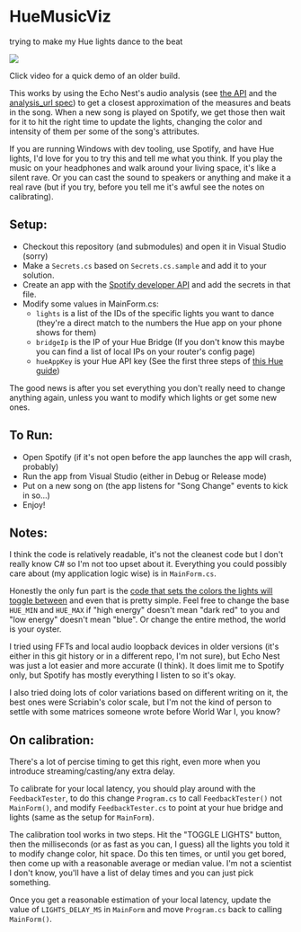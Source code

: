 # HueMusicViz
trying to make my Hue lights dance to the beat

[![](https://scontent-atl3-1.cdninstagram.com/t51.2885-15/e15/11374102_641545675981910_523380368_n.jpg?ig_cache_key=MTA0NTMyMDQ1NjEwODI0MDI3OQ%3D%3D.2)](https://www.instagram.com/p/6BuWqex-2X/)

Click video for a quick demo of an older build.

This works by using the Echo Nest's audio analysis (see [the API](https://developer.spotify.com/web-api/get-several-audio-features/) and the [analysis_url spec](http://developer.echonest.com/docs/v4/_static/AnalyzeDocumentation.pdf)) to get a closest approximation of the measures and beats in the song. When a new song is played on Spotify, we get those then wait for it to hit the right time to update the lights, changing the color and intensity of them per some of the song's attributes.

If you are running Windows with dev tooling, use Spotify, and have Hue lights, I'd love for you to try this and tell me what you think. If you play the music on your headphones and walk around your living space, it's like a silent rave. Or you can cast the sound to speakers or anything and make it a real rave (but if you try, before you tell me it's awful see the notes on calibrating).

## Setup:

- Checkout this repository (and submodules) and open it in Visual Studio (sorry)
- Make a `Secrets.cs` based on `Secrets.cs.sample` and add it to your solution.
- Create an app with the [Spotify developer API](https://developer.spotify.com/) and add the secrets in that file.
- Modify some values in MainForm.cs:
  - `lights` is a list of the IDs of the specific lights you want to dance (they're a direct match to the numbers the Hue app on your phone shows for them)
  - `bridgeIp` is the IP of your Hue Bridge (If you don't know this maybe you can find a list of local IPs on your router's config page)
  - `hueAppKey` is your Hue API key (See the first three steps of [this Hue guide](http://www.developers.meethue.com/documentation/getting-started))

The good news is after you set everything you don't really need to change anything again, unless you want to modify which lights or get some new ones.

## To Run:

- Open Spotify (if it's not open before the app launches the app will crash, probably)
- Run the app from Visual Studio (either in Debug or Release mode)
- Put on a new song on (the app listens for "Song Change" events to kick in so...)
- Enjoy!

## Notes:

I think the code is relatively readable, it's not the cleanest code but I don't really know C# so I'm not too upset about it. Everything you could possibly care about (my application logic wise) is in `MainForm.cs`.

Honestly the only fun part is the [code that sets the colors the lights will toggle between](https://github.com/jc4p/HueMusicViz/blob/cfd4e85f43831bbf0eea407c75f05a1a9a89024c/HueMusicViz/MainForm.cs#L143) and even that is pretty simple. Feel free to change the base `HUE_MIN` and `HUE_MAX` if "high energy" doesn't mean "dark red" to you and "low energy" doesn't mean "blue". Or change the entire method, the world is your oyster.

I tried using FFTs and local audio loopback devices in older versions (it's either in this git history or in a different repo, I'm not sure), but Echo Nest was just a lot easier and more accurate (I think). It does limit me to Spotify only, but Spotify has mostly everything I listen to so it's okay.

I also tried doing lots of color variations based on different writing on it, the best ones were Scriabin's color scale, but I'm not the kind of person to settle with some matrices someone wrote before World War I, you know?

## On calibration:

There's a lot of percise timing to get this right, even more when you introduce streaming/casting/any extra delay.

To calibrate for your local latency, you should play around with the `FeedbackTester`, to do this change `Program.cs` to call `FeedbackTester()` not `MainForm()`, and modify `FeedbackTester.cs` to point at your hue bridge and lights (same as the setup for `MainForm`).

The calibration tool works in two steps. Hit the "TOGGLE LIGHTS" button, then the milliseconds (or as fast as you can, I guess) all the lights you told it to modify change color, hit space. Do this ten times, or until you get bored, then come up with a reasonable average or median value. I'm not a scientist I don't know, you'll have a list of delay times and you can just pick something.

Once you get a reasonable estimation of your local latency, update the value of `LIGHTS_DELAY_MS` in `MainForm` and move `Program.cs` back to calling `MainForm()`.
